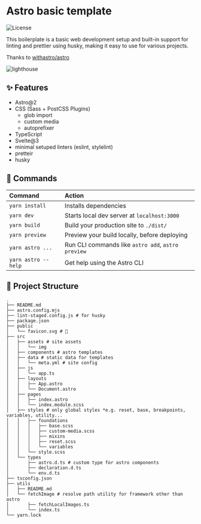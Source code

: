 # Astro basic template

![License](http://img.shields.io/badge/license-MIT-green.svg?style=flat)

This boilerplate is a basic web development setup and built-in support for linting and prettier using husky, making it easy to use for various projects.

Thanks to [withastro/astro](https://github.com/withastro/astro)

![lighthouse](https://user-images.githubusercontent.com/3760515/219935920-0b93b201-6f93-4416-8ab5-045b342e4499.png)

## ✨ Features

- Astro@2
- CSS (Sass + PostCSS Plugins)
  - glob import
  - custom media
  - autoprefixer
- TypeScript
- Svelte@3
- minimal setuped linters (eslint, stylelint)
- pretteir
- husky

## 🧞 Commands

| Command                | Action                                             |
| :--------------------- | :------------------------------------------------- |
| `yarn install`         | Installs dependencies                              |
| `yarn dev`             | Starts local dev server at `localhost:3000`        |
| `yarn build`           | Build your production site to `./dist/`            |
| `yarn preview`         | Preview your build locally, before deploying       |
| `yarn astro ...`       | Run CLI commands like `astro add`, `astro preview` |
| `yarn astro --help`    | Get help using the Astro CLI                       |

## 🚀 Project Structure

```shell
.
├── README.md
├── astro.config.mjs
├── lint-staged.config.js # for husky
├── package.json
├── public
│   └── favicon.svg # 🚀
├── src
│   ├── assets # site assets
│   │   └── img
│   ├── components # astro templates
│   ├── data # static data for templates
│   │   └── meta.yml # site config
│   ├── js
│   │   └── app.ts
│   ├── layouts
│   │   ├── App.astro
│   │   └── Document.astro
│   ├── pages
│   │   ├── index.astro
│   │   └── index.module.scss
│   ├── styles # only global styles *e.g. reset, base, breakpoints, variables, utility...
│   │   ├── foundations
│   │   │   ├── base.scss
│   │   │   ├── custom-media.scss
│   │   │   ├── mixins
│   │   │   ├── reset.scss
│   │   │   └── variables
│   │   └── style.scss
│   └── types
│       ├── astro.d.ts # custom type for astro components
│       ├── declaration.d.ts
│       └── env.d.ts
├── tsconfig.json
├── utils
│   ├── README.md
│   └── fetchImage # resolve path utility for framework other than astro
│       ├── fetchLocalImages.ts
│       └── index.ts
└── yarn.lock
```
